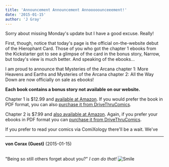 ```yaml
---
title: 'Announcement Announcement Annooooounceeement!'
date: '2015-01-15'
author: 'J Gray'
---
```


<p>Sorry about missing Monday's update but I have a good excuse. Really!</p><p>First, though, notice that today's page is the official on-the-website debut of the Hierophant Card. Those of you who got the chapter 1 ebooks from the Kickstarter got to see a glimpse of the card in the bonus story, Narrow, but today's view is much better. And speaking of the ebooks...</p><p>I am proud to announce that Mysteries of the Arcana chapter 1: More Heavens and Earths and Mysteries of the Arcana chapter 2: All the Way Down are now officially on sale as ebooks! </p><p><strong>Each book contains a bonus story not available on our website.</strong></p><p>Chapter 1 is $12.99 and <a href="http://www.amazon.com/Mysteries-Arcana-Chapter-Heavens-Earths-ebook/dp/B00S7LB620/" target="_blank">available at Amazon</a>. If you would prefer the book in PDF format, you can also <a href="http://comics.drivethrustuff.com/product/142753/Mysteries-of-the-Arcana-Chapter-1-More-Heavens-and-Earths" target="_blank">purchase it from DriveThruComics</a>.</p><p>Chapter 2 is $7.99 and <a href="http://www.amazon.com/Mysteries-Arcana-chapter-All-Down-ebook/dp/B00S6ZTYDA/" target="_blank">also available at Amazon</a>. Again, if you prefer your ebooks in PDF format you can <a href="http://comics.drivethrustuff.com/product/142754/Mysteries-of-the-Arcana-Chapter-2-All-the-Way-Down" target="_blank">purchase it from DriveThruComics</a>.</p><p>If you prefer to read your comics via ComiXology there'll be a wait. We've

---
**von Corax (Guest)** (2015-01-15)

<br> "Being so still others forget about you?"&nbsp;<em>I can do that!</em> <img src="//smilies/smile.gif" alt="Smile" border="0">

